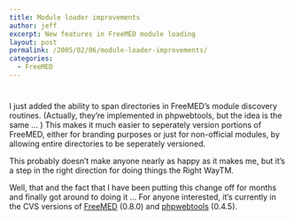 ```yaml
---
title: Module loader improvements
author: jeff
excerpt: New features in FreeMED module loading
layout: post
permalink: /2005/02/06/module-loader-improvements/
categories:
  - FreeMED
---
```

# 

I just added the ability to span directories in FreeMED’s module discovery routines. (Actually, they’re implemented in phpwebtools, but the idea is the same … ) This makes it much easier to seperately version portions of FreeMED, either for branding purposes or just for non-official modules, by allowing entire directories to be seperately versioned.

This probably doesn’t make anyone nearly as happy as it makes me, but it’s a step in the right direction for doing things the Right WayTM.

Well, that and the fact that I have been putting this change off for months and finally got around to doing it … For anyone interested, it’s currently in the CVS versions of [FreeMED][1] (0.8.0) and [phpwebtools][2] (0.4.5).

 [1]: http://sourceforge.net/projects/freemed/
 [2]: http://sourceforge.net/projects/phpwebtools/